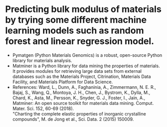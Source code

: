 # Predicting bulk modulus of materials by trying some different machine learning models such as random forest and linear regression model.
- Pymatgen (Python Materials Genomics) is a robust, open-source Python library for materials analysis. 
- Matminer is a Python library for data mining the properties of materials. It provides modules for retrieving large data sets from external databases such as the Materials Project, Citrination, Materials Data Facility, and Materials Platform for Data Science. 
- References: Ward, L., Dunn, A., Faghaninia, A., Zimmermann, N. E. R., Bajaj, S., Wang, Q., Montoya, J. H., Chen, J., Bystrom, K., Dylla, M., Chard, K., Asta, M., Persson, K., Snyder, G. J., Foster, I., Jain, A., Matminer: An open source toolkit for materials data mining. Comput. Mater. Sci. 152, 60-69 (2018).  
"Charting the complete elastic properties of inorganic crystalline compounds", M. de Jong et al., Sci. Data. 2 (2015) 150009.
